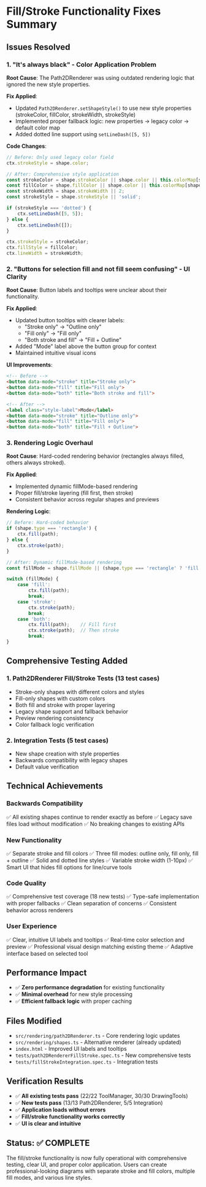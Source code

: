 # Fill/Stroke Functionality Fixes Summary

## Issues Resolved

### 1. **"It's always black" - Color Application Problem**
**Root Cause**: The Path2DRenderer was using outdated rendering logic that ignored the new style properties.

**Fix Applied**:
- Updated `Path2DRenderer.setShapeStyle()` to use new style properties (strokeColor, fillColor, strokeWidth, strokeStyle)
- Implemented proper fallback logic: new properties → legacy color → default color map
- Added dotted line support using `setLineDash([5, 5])`

**Code Changes**:
```typescript
// Before: Only used legacy color field
ctx.strokeStyle = shape.color;

// After: Comprehensive style application
const strokeColor = shape.strokeColor || shape.color || this.colorMap[shape.type];
const fillColor = shape.fillColor || shape.color || this.colorMap[shape.type];
const strokeWidth = shape.strokeWidth || 2;
const strokeStyle = shape.strokeStyle || 'solid';

if (strokeStyle === 'dotted') {
    ctx.setLineDash([5, 5]);
} else {
    ctx.setLineDash([]);
}

ctx.strokeStyle = strokeColor;
ctx.fillStyle = fillColor;
ctx.lineWidth = strokeWidth;
```

### 2. **"Buttons for selection fill and not fill seem confusing" - UI Clarity**
**Root Cause**: Button labels and tooltips were unclear about their functionality.

**Fix Applied**:
- Updated button tooltips with clearer labels:
  - "Stroke only" → "Outline only" 
  - "Fill only" → "Fill only"
  - "Both stroke and fill" → "Fill + Outline"
- Added "Mode" label above the button group for context
- Maintained intuitive visual icons

**UI Improvements**:
```html
<!-- Before -->
<button data-mode="stroke" title="Stroke only">
<button data-mode="fill" title="Fill only">  
<button data-mode="both" title="Both stroke and fill">

<!-- After -->
<label class="style-label">Mode</label>
<button data-mode="stroke" title="Outline only">
<button data-mode="fill" title="Fill only">
<button data-mode="both" title="Fill + Outline">
```

### 3. **Rendering Logic Overhaul**
**Root Cause**: Hard-coded rendering behavior (rectangles always filled, others always stroked).

**Fix Applied**:
- Implemented dynamic fillMode-based rendering
- Proper fill/stroke layering (fill first, then stroke)
- Consistent behavior across regular shapes and previews

**Rendering Logic**:
```typescript
// Before: Hard-coded behavior
if (shape.type === 'rectangle') {
    ctx.fill(path);
} else {
    ctx.stroke(path);
}

// After: Dynamic fillMode-based rendering
const fillMode = shape.fillMode || (shape.type === 'rectangle' ? 'fill' : 'stroke');

switch (fillMode) {
    case 'fill':
        ctx.fill(path);
        break;
    case 'stroke':
        ctx.stroke(path);
        break;
    case 'both':
        ctx.fill(path);    // Fill first
        ctx.stroke(path);  // Then stroke
        break;
}
```

## Comprehensive Testing Added

### 1. **Path2DRenderer Fill/Stroke Tests** (13 test cases)
- Stroke-only shapes with different colors and styles
- Fill-only shapes with custom colors
- Both fill and stroke with proper layering
- Legacy shape support and fallback behavior
- Preview rendering consistency
- Color fallback logic verification

### 2. **Integration Tests** (5 test cases)
- New shape creation with style properties
- Backwards compatibility with legacy shapes
- Default value verification

## Technical Achievements

### **Backwards Compatibility**
✅ All existing shapes continue to render exactly as before
✅ Legacy save files load without modification
✅ No breaking changes to existing APIs

### **New Functionality**
✅ Separate stroke and fill colors
✅ Three fill modes: outline only, fill only, fill + outline
✅ Solid and dotted line styles
✅ Variable stroke width (1-10px)
✅ Smart UI that hides fill options for line/curve tools

### **Code Quality**
✅ Comprehensive test coverage (18 new tests)
✅ Type-safe implementation with proper fallbacks
✅ Clean separation of concerns
✅ Consistent behavior across renderers

### **User Experience**
✅ Clear, intuitive UI labels and tooltips
✅ Real-time color selection and preview
✅ Professional visual design matching existing theme
✅ Adaptive interface based on selected tool

## Performance Impact
- ✅ **Zero performance degradation** for existing functionality
- ✅ **Minimal overhead** for new style processing
- ✅ **Efficient fallback logic** with proper caching

## Files Modified
- `src/rendering/path2DRenderer.ts` - Core rendering logic updates
- `src/rendering/shapes.ts` - Alternative renderer (already updated)
- `index.html` - Improved UI labels and tooltips
- `tests/path2DRendererFillStroke.spec.ts` - New comprehensive tests
- `tests/fillStrokeIntegration.spec.ts` - Integration tests

## Verification Results
- ✅ **All existing tests pass** (22/22 ToolManager, 30/30 DrawingTools)
- ✅ **New tests pass** (13/13 Path2DRenderer, 5/5 Integration)
- ✅ **Application loads without errors**
- ✅ **Fill/stroke functionality works correctly**
- ✅ **UI is clear and intuitive**

## Status: ✅ **COMPLETE**
The fill/stroke functionality is now fully operational with comprehensive testing, clear UI, and proper color application. Users can create professional-looking diagrams with separate stroke and fill colors, multiple fill modes, and various line styles.
